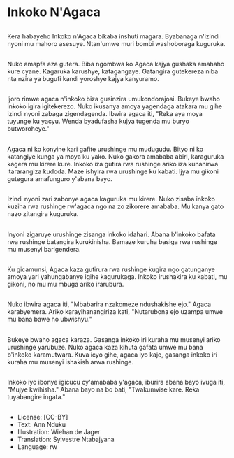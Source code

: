 # Inkoko N'Agaca

##
Kera habayeho Inkoko n'Agaca bikaba inshuti magara. Byabanaga n'izindi nyoni mu mahoro asesuye. Ntan'umwe muri bombi washoboraga kuguruka.

##
Nuko amapfa aza gutera. Biba ngombwa ko Agaca kajya gushaka amahaho kure cyane. Kagaruka karushye, katagangaye. Gatangira gutekereza niba nta nzira ya bugufi kandi yoroshye kajya kanyuramo.

##
Ijoro rimwe agaca n'inkoko biza gusinzira umukondorajosi. Bukeye bwaho inkoko igira igitekerezo. Nuko ikusanya amoya yagendaga atakara mu gihe izindi nyoni zabaga zigendagenda. Ibwira agaca iti, "Reka aya moya tuyunge ku yacyu. Wenda byadufasha kujya tugenda mu buryo butworoheye."

##
Agaca ni ko konyine kari gafite urushinge mu mudugudu. Bityo ni ko katangiye kunga ya moya ku yako. Nuko gakora amababa abiri, karaguruka kagera mu kirere kure. Inkoko iza gutira rwa rushinge ariko iza kunanirwa itararangiza kudoda. Maze ishyira rwa urushinge ku kabati. Ijya mu gikoni gutegura amafunguro y'abana bayo.

##
Izindi nyoni zari zabonye agaca kaguruka mu kirere. Nuko zisaba inkoko kuziha rwa rushinge rw'agaca ngo na zo zikorere amababa. Mu kanya gato nazo zitangira kuguruka.

##
Inyoni zigaruye urushinge zisanga inkoko idahari. Abana b'inkoko bafata rwa rushinge batangira kurukinisha. Bamaze kuruha basiga rwa rushinge mu musenyi barigendera.

##
Ku gicamunsi, Agaca kaza gutirura rwa rushinge kugira ngo gatunganye amoya yari yahungabanye igihe kagurukaga. Inkoko irushakira ku kabati, mu gikoni, no mu mu mbuga ariko irarubura.

##
Nuko ibwira agaca iti, "Mbabarira nzakomeze ndushakishe ejo." Agaca karabyemera. Ariko karayihanangiriza kati, "Nutarubona ejo uzampa umwe mu bana bawe ho ubwishyu."

##
Bukeye bwaho agaca karaza. Gasanga inkoko iri kuraha mu musenyi ariko urushinge yarubuze. Nuko agaca kaza kihuta gafata umwe mu bana b'inkoko karamutwara. Kuva icyo gihe, agaca iyo kaje, gasanga inkoko iri kuraha mu musenyi ishakish arwa rushinge.

##
Inkoko iyo ibonye igicucu cy'amababa y'agaca, iburira abana bayo ivuga iti, "Mujye kwihisha." Abana bayo na bo bati, "Twakumvise kare. Reka tuyabangire ingata."

##
* License: [CC-BY]
* Text: Ann Nduku
* Illustration: Wiehan de Jager
* Translation: Sylvestre Ntabajyana
* Language: rw

